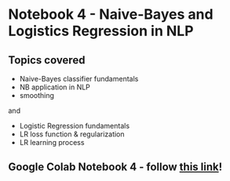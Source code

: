 # Notebook 4 - Naive-Bayes and Logistics Regression in NLP

## Topics covered
- Naive-Bayes classifier fundamentals
- NB application in NLP
- smoothing

and

- Logistic Regression fundamentals
- LR loss function & regularization
- LR learning process 

## Google Colab Notebook 4 - follow [this link](https://colab.research.google.com/github/TheRootOf3/ucl-nlp-notebook-series/blob/main/Notebook4/Notebook4.ipynb)!

